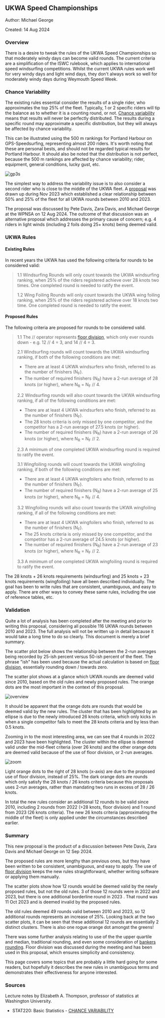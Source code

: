 ## UKWA Speed Championships

Author: Michael George

Created: 14 Aug 2024



### Overview

There is a desire to tweak the rules of the UKWA Speed Championships so that moderately windy days can become valid rounds. The current criteria are a simplification of the ISWC rulebook, which applies to international speed windsurfing competitions. Whilst the current UKWA rules work well for very windy days and light wind days, they don't always work so well for moderately windy days during Weymouth Speed Week.



### Chance Variability

The existing rules essential consider the results of a single rider, who approximates the top 25% of the fleet. Typically, 1 or 2 specific riders will tip the balance as to whether it is a counting round, or not. [Chance variability](chance-variability.pdf) means that results will never be perfectly distributed.  The results during a specific round may approximate a specific distribution, but they will always be affected by chance variability.

This can be illustrated using the 500 m rankings for Portland Harbour on GPS-Speedsurfing, representing almost 200 riders. It's worth noting that these are personal bests, and should not be regarded typical results for Portland Harbour. It should also be noted that the distribution is not perfect, because the 500 m rankings are affected by chance variability; rider, equipment, general conditions, lucky gust, etc.

![gp3s](img/gp3s.png)

The simplest way to address the variability issue is to also consider a second rider who is close to the middle of the UKWA fleet. A [proposal](../proposal-1/README.md) was drawn up during Nov 2023 which established a clear relationship between 50% and 25% of the fleet for all UKWA rounds between 2010 and 2023.

The proposal was discussed by Pete Davis, Zara Davis, and Michael George at the WPNSA on 12 Aug 2024. The outcome of that discussion was an alternative proposal which addresses the primary cause of concern; e.g. 4 riders in light winds (including 2 foils doing 25+ knots) being deemed valid.



### UKWA Rules

#### Existing Rules

In recent years the UKWA has used the following criteria for rounds to be considered valid:

> 1.1 Windsurfing Rounds will only count towards the UKWA windsurfing ranking, when 25% of the riders registered achieve over 28 knots two times. One completed round is needed to ratify the event.
>
> 1.2 Wing Foiling Rounds will only count towards the UKWA wing foiling ranking, when 25% of the riders registered achieve over 18 knots two time. One completed round is needed to ratify the event.



#### Proposed Rules

The following criteria are proposed for rounds to be considered valid.

> 1.1 The // operator represents [floor division](https://www.designgurus.io/answers/detail/what-is-floor-division), which only ever rounds down - e.g. 12 // 4 = 3, and 14 // 4 = 3.
>
> 2.1 Windsurfing rounds will count towards the UKWA windsurfing ranking, if both of the following conditions are met:
>
> - There are at least 4 UKWA windsurfers who finish, referred to as the number of finishers (N<sub>F</sub>).
> - The number of required finishers (N<sub>R</sub>) have a 2-run average of 28 knots (or higher), where N<sub>R</sub> = N<sub>F</sub> // 4.
>
> 2.2 Windsurfing rounds will also count towards the UKWA windsurfing ranking, if all of the following conditions are met:
>
> - There are at least 4 UKWA windsurfers who finish, referred to as the number of finishers (N<sub>F</sub>).
> - The 28 knots criteria is only missed by one competitor, and the competitor has a 2-run average of 27.5 knots (or higher).
> - The number of required finishers (N<sub>R</sub>) have a 2-run average of 26 knots (or higher), where N<sub>R</sub> = N<sub>F</sub> // 2.
>
> 2.3 A minimum of one completed UKWA windsurfing round is required to ratify the event.
>
> 3.1 Wingfoiling rounds will count towards the UKWA wingfoiling ranking, if both of the following conditions are met:
>
> - There are at least 4 UKWA wingfoilers who finish, referred to as the number of finishers (N<sub>F</sub>).
> - The number of required finishers (N<sub>R</sub>) have a 2-run average of 25 knots (or higher), where N<sub>R</sub> = N<sub>F</sub> // 4.
>
> 3.2 Wingfoiling rounds will also count towards the UKWA wingfoiling ranking, if all of the following conditions are met:
>
> - There are at least 4 UKWA wingfoilers who finish, referred to as the number of finishers (N<sub>F</sub>).
> - The 25 knots criteria is only missed by one competitor, and the competitor has a 2-run average of 24.5 knots (or higher).
> - The number of required finishers (N<sub>R</sub>) have a 2-run average of 23 knots (or higher), where N<sub>R</sub> = N<sub>F</sub> // 2.
>
> 3.3  A minimum of one completed UKWA wingfoiling round is required to ratify the event.

The 28 knots + 26 knots requirements (windsurfing) and 25 knots + 23 knots requirements (wingfoiling) have all been described individually. The goal has been to write rules that are consistent, unambiguous, and easy to apply. There are other ways to convey these same rules, including the use of reference tables, etc.



### Validation

Quite a lot of analysis has been completed after the meeting and prior to writing this proposal, considering all possible 116 UKWA rounds between 2010 and 2023. The full analysis will not be written up in detail because it would take a long time to do so clearly. This document is merely a brief summary.

The scatter plot below shows the relationship between the 2-run averages being recorded by 25-ish percent versus 50-ish percent of the fleet. The phrase "ish" has been used because the actual calculation is based on [floor division](https://www.designgurus.io/answers/detail/what-is-floor-division), essentially rounding down / towards zero.

The scatter plot shows at a glance which UKWA rounds are deemed valid since 2010, based on the old rules and newly proposed rules. The orange dots are the most important in the context of this proposal. 

![overview](img/overview.png)

It should be apparent that the orange dots are rounds that would be deemed valid by the new rules. The cluster that has been highlighted by an ellipse is due to the newly introduced 26 knots criteria, which only kicks in when a single competitor fails to meet the 28 knots criteria and by less than 0.5 knots.

Zooming in to the most interesting area, we can see that 4 rounds in 2022 and 2023 have been highlighted. The cluster within the ellipse is deemed valid under the mid-fleet criteria (over 26 knots) and the other orange dots are deemed valid because of the use of floor division, or 2-run averages.

![zoom](img/zoom.png)



Light orange dots to the right of 28 knots (x-axis) are due to the proposed use of floor division, instead of 25%. The dark orange dots are rounds which only satisfy the 28 knots / 26 knots criteria because this proposals uses 2-run averages, rather than mandating two runs in excess of 28 / 26 knots.

In total the new rules consider an additional 12 rounds to be valid since 2010, including 2 rounds from 2022 (>28 knots, floor division) and 1 round from 2023 (26 knots criteria). The new 26 knots criteria (approximating the middle of the fleet) is only applied under the circumstances described earlier.



### Summary

This new proposal is the product of a discussion between Pete Davis, Zara Davis and Michael George on 12 Sep 2024.

The proposed rules are more lengthy than previous ones, but they have been written to be consistent, unambiguous, and easy to apply. The use of [floor division](https://www.designgurus.io/answers/detail/what-is-floor-division) keeps the new rules straightforward, whether writing software or applying them manually.

The scatter plots show how 12 rounds would be deemed valid by the newly proposed rules, but not the old rules. 3 of those 12 rounds were in 2022 and 2023, but there is one additional borderline round in 2023 . That round was 11 Oct 2023 and is deemed invalid by the proposed rules.

The old rules deemed 49 rounds valid between 2010 and 2023, so 12 additional rounds represents an increase of 25%. Looking back at the two scatter plots, it can be seen that these additional 12 rounds are essentially 2 distinct clusters. There is also one rogue orange dot amongst the greens!

There was some further analysis relating to use of the the upper quartile and median, traditional rounding, and even some consideration of [bankers rounding](https://wiki.c2.com/?BankersRounding). Floor division was discussed during the meeting and has been used in this proposal, which ensures simplicity and consistency.

This page covers some topics that are probably a little hard going for some readers, but hopefully it describes the new rules in unambiguous terms and demonstrates their effectiveness for anyone interested.



### Sources

Lecture notes by Elizabeth A. Thompson, professor of statistics at Washington University.

- STAT220: Basic Statistics - [CHANCE VARIABILITY](https://faculty.washington.edu/eathomp/S220_06/Lectures/notes6.pdf)
